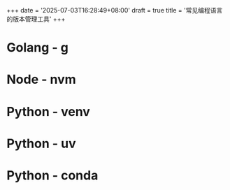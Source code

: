 +++
date = '2025-07-03T16:28:49+08:00'
draft = true
title = '常见编程语言的版本管理工具'
+++

# Golang - g

# Node - nvm

# Python - venv

# Python - uv

# Python - conda
